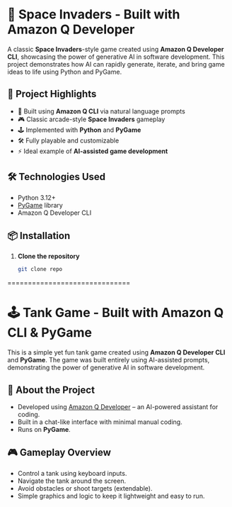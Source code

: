 
# 👾 Space Invaders - Built with Amazon Q Developer

A classic **Space Invaders**-style game created using **Amazon Q Developer CLI**, showcasing the power of generative AI in software development. This project demonstrates how AI can rapidly generate, iterate, and bring game ideas to life using Python and PyGame.

## 🚀 Project Highlights

- 🧠 Built using **Amazon Q CLI** via natural language prompts
- 🎮 Classic arcade-style **Space Invaders** gameplay
- 🕹️ Implemented with **Python** and **PyGame**
- 🛠️ Fully playable and customizable
- ⚡ Ideal example of **AI-assisted game development**

## 🛠️ Technologies Used

- Python 3.12+
- [PyGame](https://www.pygame.org/) library
- Amazon Q Developer CLI

## 📦 Installation

1. **Clone the repository**  
   ```bash
   git clone repo


==============================

# 🕹️ Tank Game - Built with Amazon Q CLI & PyGame

This is a simple yet fun tank game created using **Amazon Q Developer CLI** and **PyGame**. The game was built entirely using AI-assisted prompts, demonstrating the power of generative AI in software development.

## 🚀 About the Project

- Developed using [Amazon Q Developer](https://aws.amazon.com/q/) – an AI-powered assistant for coding.
- Built in a chat-like interface with minimal manual coding.
- Runs on **PyGame**.

## 🎮 Gameplay Overview

- Control a tank using keyboard inputs.
- Navigate the tank around the screen.
- Avoid obstacles or shoot targets (extendable).
- Simple graphics and logic to keep it lightweight and easy to run.
